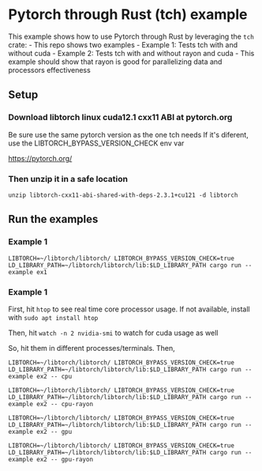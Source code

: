 # Pytorch through Rust (tch) example

This example shows how to use Pytorch through Rust by leveraging the `tch` crate:
    - This repo shows two examples
    - Example 1: Tests tch with and without cuda
    - Example 2: Tests tch with and without rayon and cuda
        - This example should show that rayon is good for parallelizing data and processors effectiveness

## Setup

### Download libtorch linux cuda12.1 cxx11 ABI at pytorch.org

Be sure use the same pytorch version as the one tch needs
If it's diferent, use the LIBTORCH_BYPASS_VERSION_CHECK env var

https://pytorch.org/

### Then unzip it in a safe location

`unzip libtorch-cxx11-abi-shared-with-deps-2.3.1+cu121 -d libtorch`

## Run the examples

### Example 1
`LIBTORCH=~/libtorch/libtorch/ LIBTORCH_BYPASS_VERSION_CHECK=true LD_LIBRARY_PATH=~/libtorch/libtorch/lib:$LD_LIBRARY_PATH cargo run --example ex1`

### Example 1
First, hit `htop` to see real time core processor usage. If not available, install with `sudo apt install htop`

Then, hit `watch -n 2 nvidia-smi` to watch for cuda usage as well

So, hit them in different processes/terminals. Then, 

`LIBTORCH=~/libtorch/libtorch/ LIBTORCH_BYPASS_VERSION_CHECK=true LD_LIBRARY_PATH=~/libtorch/libtorch/lib:$LD_LIBRARY_PATH cargo run --example ex2 -- cpu`

`LIBTORCH=~/libtorch/libtorch/ LIBTORCH_BYPASS_VERSION_CHECK=true LD_LIBRARY_PATH=~/libtorch/libtorch/lib:$LD_LIBRARY_PATH cargo run --example ex2 -- cpu-rayon`

`LIBTORCH=~/libtorch/libtorch/ LIBTORCH_BYPASS_VERSION_CHECK=true LD_LIBRARY_PATH=~/libtorch/libtorch/lib:$LD_LIBRARY_PATH cargo run --example ex2 -- gpu`

`LIBTORCH=~/libtorch/libtorch/ LIBTORCH_BYPASS_VERSION_CHECK=true LD_LIBRARY_PATH=~/libtorch/libtorch/lib:$LD_LIBRARY_PATH cargo run --example ex2 -- gpu-rayon`